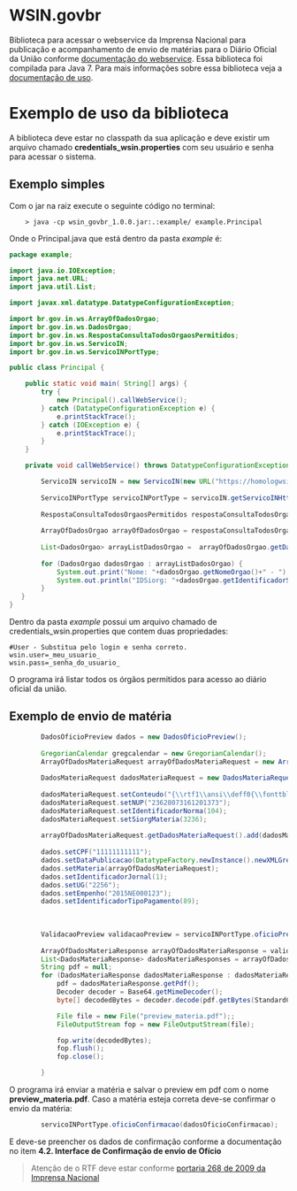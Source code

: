 # WSIN.govbr

Biblioteca para acessar o webservice da Imprensa Nacional para publicação e acompanhamento de envio de matérias para o Diário Oficial da União conforme [documentação do webservice](http://catalogo.governoeletronico.gov.br/). Essa biblioteca foi compilada para Java 7.
Para mais informações sobre essa biblioteca veja a [documentação de uso](http://govbr.github.io/wsin.govbr).


# Exemplo de uso da biblioteca

A biblioteca deve estar no classpath da sua aplicação e deve existir um arquivo chamado __credentials_wsin.properties__ com seu usuário e senha para acessar o sistema.

## Exemplo simples

Com o jar na raiz execute o seguinte código no terminal:

		> java -cp wsin_govbr_1.0.0.jar:.:example/ example.Principal

Onde o Principal.java que está dentro da pasta _example_ é:

```java
package example;

import java.io.IOException;
import java.net.URL;
import java.util.List;

import javax.xml.datatype.DatatypeConfigurationException;

import br.gov.in.ws.ArrayOfDadosOrgao;
import br.gov.in.ws.DadosOrgao;
import br.gov.in.ws.RespostaConsultaTodosOrgaosPermitidos;
import br.gov.in.ws.ServicoIN;
import br.gov.in.ws.ServicoINPortType;

public class Principal {

    public static void main( String[] args) {
        try {
			new Principal().callWebService();
		} catch (DatatypeConfigurationException e) {
			e.printStackTrace();
		} catch (IOException e) {
			e.printStackTrace();
		}
    }

    private void callWebService() throws DatatypeConfigurationException, IOException {

        ServicoIN servicoIN = new ServicoIN(new URL("https://homologwsincom.in.gov.br/services/servicoIN?wsdl"));
        
        ServicoINPortType servicoINPortType = servicoIN.getServicoINHttpPort();
        
        RespostaConsultaTodosOrgaosPermitidos respostaConsultaTodosOrgaosPermitidos = servicoINPortType.consultaTodosOrgaosPermitidos();
        
        ArrayOfDadosOrgao arrayOfDadosOrgao = respostaConsultaTodosOrgaosPermitidos.getOrgao();
        
        List<DadosOrgao> arrayListDadosOrgao =  arrayOfDadosOrgao.getDadosOrgao();
        
        for (DadosOrgao dadosOrgao : arrayListDadosOrgao) {
			System.out.print("Nome: "+dadosOrgao.getNomeOrgao()+" - ");
			System.out.println("IDSiorg: "+dadosOrgao.getIdentificadorSIORG());
		}
   }
}
```

Dentro da pasta _example_ possui um arquivo chamado de credentials_wsin.properties que contem duas propriedades:

```
#User - Substitua pelo login e senha correto.
wsin.user=_meu_usuario_
wsin.pass=_senha_do_usuario_
```

O programa irá listar todos os órgãos permitidos para acesso ao diário oficial da união.

## Exemplo de envio de matéria

```java
	    DadosOficioPreview dados = new DadosOficioPreview();
        
        GregorianCalendar gregcalendar = new GregorianCalendar();
        ArrayOfDadosMateriaRequest arrayOfDadosMateriaRequest = new ArrayOfDadosMateriaRequest();
        
        DadosMateriaRequest dadosMateriaRequest = new DadosMateriaRequest();
        
        dadosMateriaRequest.setConteudo("{\\rtf1\\ansi\\deff0{\\fonttbl{\\f0 Times New Roman;}}{##ATO EXTRATO DE CONV\\u202?NIO\\par}{Esp\\u233?cie: Conv\\u234?nio N\\u186? 900511/2011. N\\u186? Processo: 23628073161201373. Convenentes: ASSOCIACAO DAS OBRAS PAVONIANAS DE ASSISTENCIAConcedente : MINISTERIO DO PLANEJAMENTO, ORCAMENTO E GESTAO, Unidade Gestora: 201013, Gest\\u227?o: 00001. Convenente : ASSOCIACAO DAS OBRAS PAVONIANAS DE ASSISTENCIA, CNPJ n\\u186? 62382395000604. Homologa\\u231?\\u227?o de Comprovantes de Execu\\u231?\\u227?o. Valor Total: R$ 100.000,00, Valor de Contrapartida: R$ 10.000,00, Valor a ser transferido ou descentralizado no exerc\\u237?cio em curso : R$ 90.000,00, Vig\\u234?ncia: 26/12/2011 a 26/12/2012. Data de Assinatura: 26/12/2011. Signat\\u225?rios: Concedente : CONCEDENTE PESSOA, CPF n\\u186? 111.111.111-11, Convenente : CONVENENTE PESSOA, CPF n\\u186? 999.999.999-99, \\par}}");
        dadosMateriaRequest.setNUP("23628073161201373");
        dadosMateriaRequest.setIdentificadorNorma(104);
        dadosMateriaRequest.setSiorgMateria(3236);
        
        arrayOfDadosMateriaRequest.getDadosMateriaRequest().add(dadosMateriaRequest);
        
        dados.setCPF("11111111111");
        dados.setDataPublicacao(DatatypeFactory.newInstance().newXMLGregorianCalendar(gregcalendar));
        dados.setMateria(arrayOfDadosMateriaRequest);
        dados.setIdentificadorJornal(1);
        dados.setUG("2256");
        dados.setEmpenho("2015NE000123");
        dados.setIdentificadorTipoPagamento(89);
        
        
        
        ValidacaoPreview validacaoPreview = servicoINPortType.oficioPreview(dados);
        
        ArrayOfDadosMateriaResponse arrayOfDadosMateriaResponse = validacaoPreview.getPublicacaoPreview();
        List<DadosMateriaResponse> dadosMateriaResponses = arrayOfDadosMateriaResponse.getDadosMateriaResponse();
        String pdf = null;
        for (DadosMateriaResponse dadosMateriaResponse : dadosMateriaResponses) {
        	pdf = dadosMateriaResponse.getPdf();
            Decoder decoder = Base64.getMimeDecoder();
            byte[] decodedBytes = decoder.decode(pdf.getBytes(StandardCharsets.UTF_8));

            File file = new File("preview_materia.pdf");;
            FileOutputStream fop = new FileOutputStream(file);

            fop.write(decodedBytes);
            fop.flush();
            fop.close();

		}

```
O programa irá enviar a matéria e salvar o preview em pdf com o nome __preview_materia.pdf__. Caso a matéria esteja correta deve-se confirmar o envio da matéria:

```java
		servicoINPortType.oficioConfirmacao(dadosOficioConfirmacao);
```

E deve-se preencher os dados de confirmação conforme a documentação no item __4.2. Interface de Confirmação de envio de Ofício__

>Atenção de o RTF deve estar conforme [portaria 268 de 2009 da Imprensa Nacional](http://portal.in.gov.br/servicos/legislacao-de-publicacao/portaria-no-268.pdf)


